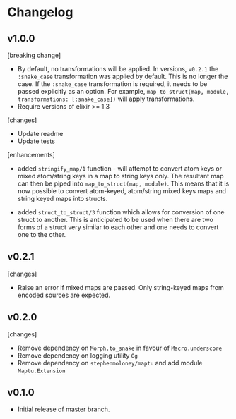 # Changelog

## v1.0.0

[breaking change]
- By default, no transformations will be applied. In versions, `v0.2.1` the
`:snake_case` transformation was applied by default. This is no longer the case.
If the `:snake_case` transformation is required, it needs to be passed explicitly
as an option. For example, `map_to_struct(map, module, transformations: [:snake_case])`
will apply transformations.
- Require versions of elixir >= 1.3

[changes]
- Update readme
- Update tests

[enhancements]
- added `stringify_map/1` function - will attempt to convert atom keys or
mixed atom/string keys in  a map to string keys only. The resultant map
can then be piped into `map_to_struct(map, module)`. This means that it
is now possible to convert atom-keyed, atom/string mixed keys maps and
string keyed maps into structs.

- added `struct_to_struct/3` function which allows for conversion of one
struct to another. This is anticipated to be used when there are two forms
of a struct very similar to each other and one needs to convert one
to the other.


## v0.2.1

[changes]
- Raise an error if mixed maps are passed. Only string-keyed maps from encoded sources are expected.


## v0.2.0

[changes]
- Remove dependency on `Morph.to_snake` in favour of `Macro.underscore`
- Remove dependency on logging utility `Og`
- Remove dependency on `stephenmoloney/maptu` and add module `Maptu.Extension`


## v0.1.0

- Initial release of master branch.